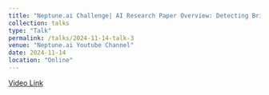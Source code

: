 ```yaml
---
title: "Neptune.ai Challenge| AI Research Paper Overview: Detecting Brittle Decisions For Free"
collection: talks
type: "Talk"
permalink: /talks/2024-11-14-talk-3
venue: "Neptune.ai Youtube Channel"
date: 2024-11-14
location: "Online"
---
```


[Video Link](https://youtu.be/bZ-m1lOOS70)